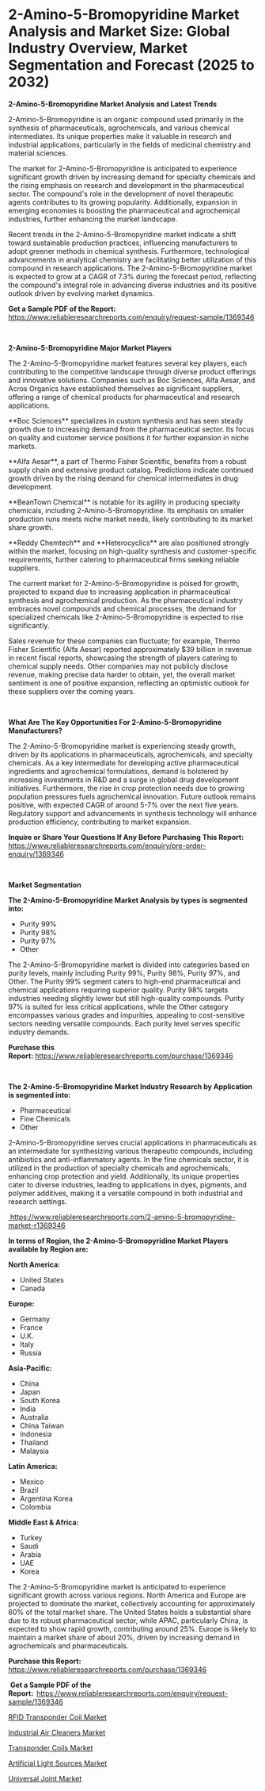 <p><h1>2-Amino-5-Bromopyridine Market Analysis and Market Size: Global Industry Overview, Market Segmentation and Forecast (2025 to 2032)</h1></p><p><strong>2-Amino-5-Bromopyridine Market Analysis and Latest Trends</strong></p>
<p><p>2-Amino-5-Bromopyridine is an organic compound used primarily in the synthesis of pharmaceuticals, agrochemicals, and various chemical intermediates. Its unique properties make it valuable in research and industrial applications, particularly in the fields of medicinal chemistry and material sciences.</p><p>The market for 2-Amino-5-Bromopyridine is anticipated to experience significant growth driven by increasing demand for specialty chemicals and the rising emphasis on research and development in the pharmaceutical sector. The compound's role in the development of novel therapeutic agents contributes to its growing popularity. Additionally, expansion in emerging economies is boosting the pharmaceutical and agrochemical industries, further enhancing the market landscape.</p><p>Recent trends in the 2-Amino-5-Bromopyridine market indicate a shift toward sustainable production practices, influencing manufacturers to adopt greener methods in chemical synthesis. Furthermore, technological advancements in analytical chemistry are facilitating better utilization of this compound in research applications. The 2-Amino-5-Bromopyridine market is expected to grow at a CAGR of 7.3% during the forecast period, reflecting the compound's integral role in advancing diverse industries and its positive outlook driven by evolving market dynamics.</p></p>
<p><strong>Get a Sample PDF of the Report:&nbsp;</strong> <a href="https://www.reliableresearchreports.com/enquiry/request-sample/1369346?utm_campaign=2641&utm_medium=2&utm_source=Github&utm_content=ia&utm_term=22032025&utm_id=2-amino-5-bromopyridine">https://www.reliableresearchreports.com/enquiry/request-sample/1369346</a></p>
<p>&nbsp;</p>
<p><strong>2-Amino-5-Bromopyridine Major Market Players</strong></p>
<p><p>The 2-Amino-5-Bromopyridine market features several key players, each contributing to the competitive landscape through diverse product offerings and innovative solutions. Companies such as Boc Sciences, Alfa Aesar, and Acros Organics have established themselves as significant suppliers, offering a range of chemical products for pharmaceutical and research applications.</p><p>**Boc Sciences** specializes in custom synthesis and has seen steady growth due to increasing demand from the pharmaceutical sector. Its focus on quality and customer service positions it for further expansion in niche markets.</p><p>**Alfa Aesar**, a part of Thermo Fisher Scientific, benefits from a robust supply chain and extensive product catalog. Predictions indicate continued growth driven by the rising demand for chemical intermediates in drug development.</p><p>**BeanTown Chemical** is notable for its agility in producing specialty chemicals, including 2-Amino-5-Bromopyridine. Its emphasis on smaller production runs meets niche market needs, likely contributing to its market share growth.</p><p>**Reddy Chemtech** and **Heterocyclics** are also positioned strongly within the market, focusing on high-quality synthesis and customer-specific requirements, further catering to pharmaceutical firms seeking reliable suppliers.</p><p>The current market for 2-Amino-5-Bromopyridine is poised for growth, projected to expand due to increasing application in pharmaceutical synthesis and agrochemical production. As the pharmaceutical industry embraces novel compounds and chemical processes, the demand for specialized chemicals like 2-Amino-5-Bromopyridine is expected to rise significantly.</p><p>Sales revenue for these companies can fluctuate; for example, Thermo Fisher Scientific (Alfa Aesar) reported approximately $39 billion in revenue in recent fiscal reports, showcasing the strength of players catering to chemical supply needs. Other companies may not publicly disclose revenue, making precise data harder to obtain, yet, the overall market sentiment is one of positive expansion, reflecting an optimistic outlook for these suppliers over the coming years.</p></p>
<p>&nbsp;</p>
<p><strong>What Are The Key Opportunities For 2-Amino-5-Bromopyridine Manufacturers?</strong></p>
<p><p>The 2-Amino-5-Bromopyridine market is experiencing steady growth, driven by its applications in pharmaceuticals, agrochemicals, and specialty chemicals. As a key intermediate for developing active pharmaceutical ingredients and agrochemical formulations, demand is bolstered by increasing investments in R&D and a surge in global drug development initiatives. Furthermore, the rise in crop protection needs due to growing population pressures fuels agrochemical innovation. Future outlook remains positive, with expected CAGR of around 5-7% over the next five years. Regulatory support and advancements in synthesis technology will enhance production efficiency, contributing to market expansion.</p></p>
<p><strong>Inquire or Share Your Questions If Any Before Purchasing This Report:</strong> <a href="https://www.reliableresearchreports.com/enquiry/pre-order-enquiry/1369346?utm_campaign=2641&utm_medium=2&utm_source=Github&utm_content=ia&utm_term=22032025&utm_id=2-amino-5-bromopyridine">https://www.reliableresearchreports.com/enquiry/pre-order-enquiry/1369346</a></p>
<p>&nbsp;</p>
<p><strong>Market Segmentation</strong></p>
<p><strong>The 2-Amino-5-Bromopyridine Market Analysis by types is segmented into:</strong></p>
<p><ul><li>Purity 99%</li><li>Purity 98%</li><li>Purity 97%</li><li>Other</li></ul></p>
<p><p>The 2-Amino-5-Bromopyridine market is divided into categories based on purity levels, mainly including Purity 99%, Purity 98%, Purity 97%, and Other. The Purity 99% segment caters to high-end pharmaceutical and chemical applications requiring superior quality. Purity 98% targets industries needing slightly lower but still high-quality compounds. Purity 97% is suited for less critical applications, while the Other category encompasses various grades and impurities, appealing to cost-sensitive sectors needing versatile compounds. Each purity level serves specific industry demands.</p></p>
<p><strong>Purchase this Report:&nbsp;</strong><a href="https://www.reliableresearchreports.com/purchase/1369346?utm_campaign=2641&utm_medium=2&utm_source=Github&utm_content=ia&utm_term=22032025&utm_id=2-amino-5-bromopyridine">https://www.reliableresearchreports.com/purchase/1369346</a></p>
<p>&nbsp;</p>
<p><strong>The 2-Amino-5-Bromopyridine Market Industry Research by Application is segmented into:</strong></p>
<p><ul><li>Pharmaceutical</li><li>Fine Chemicals</li><li>Other</li></ul></p>
<p><p>2-Amino-5-Bromopyridine serves crucial applications in pharmaceuticals as an intermediate for synthesizing various therapeutic compounds, including antibiotics and anti-inflammatory agents. In the fine chemicals sector, it is utilized in the production of specialty chemicals and agrochemicals, enhancing crop protection and yield. Additionally, its unique properties cater to diverse industries, leading to applications in dyes, pigments, and polymer additives, making it a versatile compound in both industrial and research settings.</p></p>
<p><a href="https://www.reliableresearchreports.com/2-amino-5-bromopyridine-market-r1369346?utm_campaign=2641&utm_medium=2&utm_source=Github&utm_content=ia&utm_term=22032025&utm_id=2-amino-5-bromopyridine">&nbsp;https://www.reliableresearchreports.com/2-amino-5-bromopyridine-market-r1369346</a></p>
<p><strong>In terms of Region, the 2-Amino-5-Bromopyridine Market Players available by Region are:</strong></p>
<p>
    <p> <strong> North America: </strong>
        <ul>
            <li>United States</li>
            <li>Canada</li>
        </ul>
        </p> 
    <p> <strong> Europe: </strong>
        <ul>
            <li>Germany</li>
            <li>France</li>
            <li>U.K.</li>
            <li>Italy</li>
            <li>Russia</li>
        </ul>
        </p> 
    <p> <strong> Asia-Pacific: </strong>
        <ul>
            <li>China</li>
            <li>Japan</li>
            <li>South Korea</li>
            <li>India</li>
            <li>Australia</li>
            <li>China Taiwan</li>
            <li>Indonesia</li>
            <li>Thailand</li>
            <li>Malaysia</li>
        </ul>
        </p> 
    <p> <strong> Latin America: </strong>
        <ul>
            <li>Mexico</li>
            <li>Brazil</li>
            <li>Argentina Korea</li>
            <li>Colombia</li>
        </ul>
        </p> 
    <p> <strong> Middle East & Africa: </strong>
        <ul>
            <li>Turkey</li>
            <li>Saudi</li>
            <li>Arabia</li>
            <li>UAE</li>
            <li>Korea</li>
        </ul>
    </p>
    </p>
<p><p>The 2-Amino-5-Bromopyridine market is anticipated to experience significant growth across various regions. North America and Europe are projected to dominate the market, collectively accounting for approximately 60% of the total market share. The United States holds a substantial share due to its robust pharmaceutical sector, while APAC, particularly China, is expected to show rapid growth, contributing around 25%. Europe is likely to maintain a market share of about 20%, driven by increasing demand in agrochemicals and pharmaceuticals.</p></p>
<p><strong>Purchase this Report: </strong><a href="https://www.reliableresearchreports.com/purchase/1369346?utm_campaign=2641&utm_medium=2&utm_source=Github&utm_content=ia&utm_term=22032025&utm_id=2-amino-5-bromopyridine">https://www.reliableresearchreports.com/purchase/1369346</a></p>
<p>&nbsp;<strong>Get a Sample PDF of the Report:&nbsp;&nbsp;</strong><a href="https://www.reliableresearchreports.com/enquiry/request-sample/1369346?utm_campaign=2641&utm_medium=2&utm_source=Github&utm_content=ia&utm_term=22032025&utm_id=2-amino-5-bromopyridine">https://www.reliableresearchreports.com/enquiry/request-sample/1369346</a></p>
<p><strong></strong></p>
<p><p><a href="https://www.linkedin.com/pulse/rfid-transponder-coil-market-size-forecast-from-2025-2032-yxiqc?utm_campaign=2641&utm_medium=2&utm_source=Github&utm_content=ia&utm_term=22032025&utm_id=2-amino-5-bromopyridine">RFID Transponder Coil Market</a></p><p><a href="https://www.linkedin.com/pulse/industrial-air-cleaners-market-insights-include-historical-t599c?utm_campaign=2641&utm_medium=2&utm_source=Github&utm_content=ia&utm_term=22032025&utm_id=2-amino-5-bromopyridine">Industrial Air Cleaners Market</a></p><p><a href="https://www.linkedin.com/pulse/transponder-coils-market-revolution-driving-factors-forecasted-u3uzc?utm_campaign=2641&utm_medium=2&utm_source=Github&utm_content=ia&utm_term=22032025&utm_id=2-amino-5-bromopyridine">Transponder Coils Market</a></p><p><a href="https://www.linkedin.com/pulse/artificial-light-sources-market-outlook-forecast-from-2025-lvfac?utm_campaign=2641&utm_medium=2&utm_source=Github&utm_content=ia&utm_term=22032025&utm_id=2-amino-5-bromopyridine">Artificial Light Sources Market</a></p><p><a href="https://www.linkedin.com/pulse/forecast-of57-cagr-study-universal-joint-market-analysis-ocu9c?utm_campaign=2641&utm_medium=2&utm_source=Github&utm_content=ia&utm_term=22032025&utm_id=2-amino-5-bromopyridine">Universal Joint Market</a></p></p>